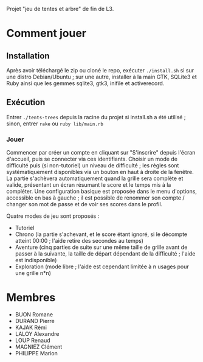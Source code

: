 Projet "jeu de tentes et arbre" de fin de L3.

# Comment jouer

## Installation
Après avoir téléchargé le zip ou cloné le repo, exécuter `./install.sh` si sur une distro Debian/Ubuntu ; sur une autre, installer à la main GTK, SQLite3 et Ruby ainsi que les gemmes sqlite3, gtk3, inifile et activerecord.

## Exécution
Entrer `./tents-trees` depuis la racine du projet si install.sh a été utilisé ; sinon, entrer `rake` ou `ruby lib/main.rb`

### Jouer

Commencer par créer un compte en cliquant sur "S'inscrire" depuis l'écran d'accueil, puis se connecter via ces identifiants. Choisir un mode de difficulté puis (si non-tutoriel) un niveau de difficulté ; les règles sont systématiquement disponibles via un bouton en haut à droite de la fenêtre.
La partie s'achèvera automatiquement quand la grille sera complète et valide, présentant un écran résumant le score et le temps mis à la compléter.
Une configuration basique est proposée dans le menu d'options, accessible en bas à gauche ; il est possible de renommer son compte / changer son mot de passe et de voir ses scores dans le profil.

Quatre modes de jeu sont proposés :
- Tutoriel
- Chrono (la partie s'achevant, et le score étant ignoré, si le décompte atteint 00:00 ; l'aide retire des secondes au temps)
- Aventure (cinq parties de suite sur une même taille de grille avant de passer à la suivante, la taille de départ dépendant de la difficulté ; l'aide est indisponible)
- Exploration (mode libre ; l'aide est cependant limitée à n usages pour une grille n*n)

# Membres
- BUON Romane
- DURAND Pierre
- KAJAK Rémi 
- LALOY Alexandre
- LOUP Renaud
- MAGNIEZ Clément
- PHILIPPE Marion
